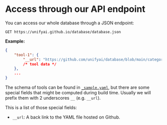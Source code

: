 # Access through our API endpoint

You can access our whole database through a JSON endpoint:

```
GET https://unifyai.github.io/database/database.json
```

**Example:**

```json
{
    "tool-1": {
        "__url": "https://github.com/unifyai/database/blob/main/category/tool-1.yaml"
        /* tool data */
    },
    ...
}
```

The schema of tools can be found in [`_sample.yaml`](../_sample.yaml), but there are some special
fields that might be computed during build time. Usually we will prefix them with 2 underscores `__`
(e.g. `__url`).

This is a list of those special fields:
- `__url`: A back link to the YAML file hosted on Github.
